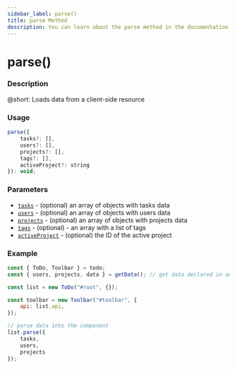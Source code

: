 ```yaml
---
sidebar_label: parse()
title: parse Method
description: You can learn about the parse method in the documentation of the DHTMLX JavaScript To Do List library. Browse developer guides and API reference, try out code examples and live demos, and download a free 30-day evaluation version of DHTMLX To Do List.
---
```


# parse()

### Description

@short: Loads data from a client-side resource

### Usage

~~~js
parse({
    tasks?: [],
    users?: [],
    projects?: [],
    tags?: [],
    activeProject?: string
}): void;
~~~

### Parameters

- [`tasks`](api/configs/tasks_config.md) - (optional) an array of objects with tasks data
- [`users`](api/configs/users_config.md) - (optional) an array of objects with users data
- [`projects`](api/configs/projects_config.md) - (optional) an array of objects with projects data
- [`tags`](api/configs/tags_config.md) - (optional) - an array with a list of tags
- [`activeProject`](api/configs/activeproject_config.md) - (optional) the ID of the active project

### Example

~~~js {2,11-15}
const { ToDo, Toolbar } = todo;
const { users, projects, data } = getData(); // get data declared in another file

const list = new ToDo("#root", {});

const toolbar = new Toolbar("#toolbar", {
	api: list.api,
});

// parse data into the component
list.parse({
    tasks,
    users,
    projects
});
~~~